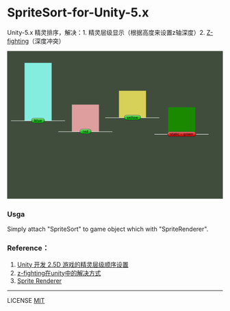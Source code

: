 # SpriteSort-for-Unity-5.x

 Unity-5.x 精灵排序，解决：1. 精灵层级显示（根据高度来设置z轴深度）2. [Z-fighting](https://blog.csdn.net/pizi0475/article/details/6720595)（深度冲突）
 
 ![test](test.gif)

### Usga

Simply attach "SpriteSort" to game object which with "SpriteRenderer".

### Reference：

1. [Unity 开发 2.5D 游戏的精灵层级顺序设置](https://blog.csdn.net/byeweiyang/article/details/80128877)
2. [z-fighting在unity中的解决方式](https://blog.csdn.net/tinyhum3d/article/details/7256040)
3. [Sprite Renderer](https://docs.unity3d.com/Manual/class-SpriteRenderer.html#sortpoint)

------

LICENSE [MIT](LICENSE)